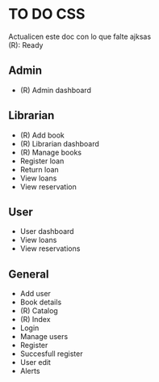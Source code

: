 # TO DO CSS

Actualicen este doc con lo que falte ajksas  
(R): Ready

## Admin
- (R) Admin dashboard

## Librarian
- (R) Add book
- (R) Librarian dashboard
- (R) Manage books
- Register loan
- Return loan
- View loans
- View reservation

## User
- User dashboard
- View loans
- View reservations

## General
- Add user
- Book details
- (R) Catalog
- (R) Index
- Login
- Manage users
- Register
- Succesfull register
- User edit
- Alerts
